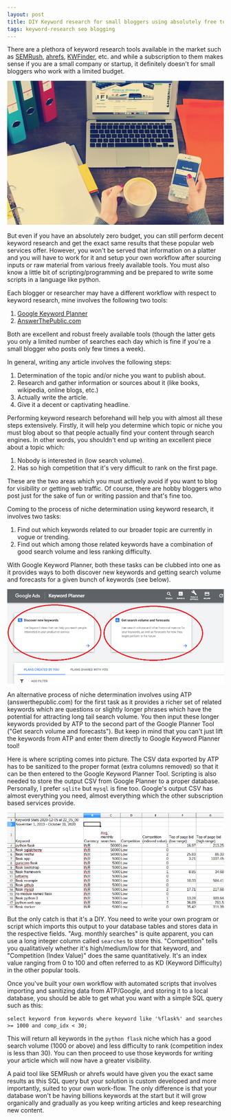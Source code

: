 ```yaml
---
layout: post
title: DIY Keyword research for small bloggers using absolutely free tools
tags: keyword-research seo blogging
---
```


There are a plethora of keyword research tools available in the market such as [SEMRush](https://www.semrush.com/), [ahrefs](https://ahrefs.com/dashboard), [KWFinder](https://kwfinder.com/), etc. and while a subscription to them makes sense if you are a small company or startup, it definitely doesn't for small bloggers who work with a limited budget.

![python code](/uploads/laptop-coffee-mobile.jpeg)

But even if you have an absolutely zero budget, you can still perform decent keyword research and get the exact same results that these popular web services offer. However, you won't be served that information on a platter and you will have to work for it and setup your own workflow after sourcing inputs or raw material from various freely available tools. You must also know a little bit of scripting/programming and be prepared to write some scripts in a language like python.

Each blogger or researcher may have a different workflow with respect to keyword research, mine involves the following two tools:

1. [Google Keyword Planner](https://ads.google.com/aw/keywordplanner/)
2. [AnswerThePublic.com](https://answerthepublic.com/)

Both are excellent and robust freely available tools (though the latter gets you only a limited number of searches each day which is fine if you're a small blogger who posts only few times a week).

In general, writing any article involves the following steps:

1. Determination of the topic and/or niche you want to publish about.
2. Research and gather information or sources about it (like books, wikipedia, online blogs, etc.)
3. Actually write the article.
4. Give it a decent or captivating headline.

Performing keyword research beforehand will help you with almost all these steps extensively. Firstly, it will help you determine which topic or niche you must blog about so that people actually find your content through search engines. In other words, you shouldn't end up writing an excellent piece about a topic which:

1. Nobody is interested in (low search volume).
2. Has so high competition that it's very difficult to rank on the first page.

These are the two areas which you must actively avoid if you want to blog for visibility or getting web traffic. Of course, there are hobby bloggers who post just for the sake of fun or writing passion and that's fine too.

Coming to the process of niche determination using keyword research, it involves two tasks:

1. Find out which keywords related to our broader topic are currently in vogue or trending.
2. Find out which among those related keywords have a combination of good search volume and less ranking difficulty.

With Google Keyword Planner, both these tasks can be clubbed into one as it provides ways to both discover new keywords and getting search volume and forecasts for a given bunch of keywords (see below).

![Google Keyword Planner Tool](/uploads/google_keyword_planner_tool.png)

An alternative process of niche determination involves using ATP (answerthepublic.com) for the first task as it provides a richer set of related keywords which are questions or slightly longer phrases which have the potential for attracting long tail search volume. You then input these longer keywords provided by ATP to the second part of the Google Planner Tool ("Get search volume and forecasts"). But keep in mind that you can't just lift the keywords from ATP and enter them directly to Google Keyword Planner tool!

Here is where scripting comes into picture. The CSV data exported by ATP has to be sanitized to the proper format (extra columns removed) so that it can be then entered to the Google Keyword Planner Tool. Scripting is also needed to store the output CSV from Google Planner to a proper database. Personally, I prefer `sqlite` but `mysql` is fine too. Google's output CSV has almost everything you need, almost everything which the other subscription based services provide.

![Google Keyword Planner Results](/uploads/google_keyword_planner_results.png)

But the only catch is that it's a DIY. You need to write your own program or script which imports this output to your database tables and stores data in the respective fields. "Avg. monthly searches" is quite apparent, you can use a long integer column called `searches` to store this. "Competition" tells you qualitatively whether it's high/medium/low for that keyword, and "Competition (Index Value)" does the same quantitatively. It's an index value ranging from 0 to 100 and often referred to as KD (Keyword Difficulty) in the other popular tools.

Once you've built your own workflow with automated scripts that involves importing and sanitizing data from ATP/Google, and storing it to a local database, you should be able to get what you want with a simple SQL query such as this:

	select keyword from keywords where keyword like '%flask%' and searches >= 1000 and comp_idx < 30;
	
This will return all keywords in the `python flask`	niche which has a good search volume (1000 or above) and less difficulty to rank (competition index is less than 30). You can then proceed to use those keywords for writing your article which will now have a greater visibility.

A paid tool like SEMRush or ahrefs would have given you the exact same results as this SQL query but your solution is custom developed and more importantly, suited to your own work-flow. The only difference is that your database won't be having billions keywords at the start but it will grow organically and gradually as you keep writing articles and keep researching new content.